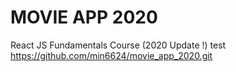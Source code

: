 # MOVIE APP 2020

React JS Fundamentals Course (2020 Update !)
test
https://github.com/min6624/movie_app_2020.git 